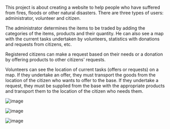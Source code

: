 This project is about creating a website to help people who have suffered from fires, floods or other natural disasters.
There are three types of users: administrator, volunteer and citizen.

The administrator determines the items to be traded by adding the categories of the items, products and
their quantity. He can also see a map with the current tasks undertaken by volunteers, statistics with donations and requests from citizens, etc.

Registered citizens can make a request based on their needs or a donation by offering products to other citizens' requests.

Volunteers can see the location of current tasks (offers or requests) on a map.
If they undertake an offer, they must transport the goods from the location of the citizen who wants to offer to the base.
If they undertake a request, they must be supplied from the base with the appropriate products and transport them to the location of the citizen who needs them.

![image](https://github.com/user-attachments/assets/cf9776e3-8d71-4800-a93c-67e44f6025d5)

![image](https://github.com/user-attachments/assets/d2f7991e-62cf-4555-abab-6e61eff1868f)

![image](https://github.com/user-attachments/assets/cdac6fc2-fafb-43db-8e1f-3319d337937e)


